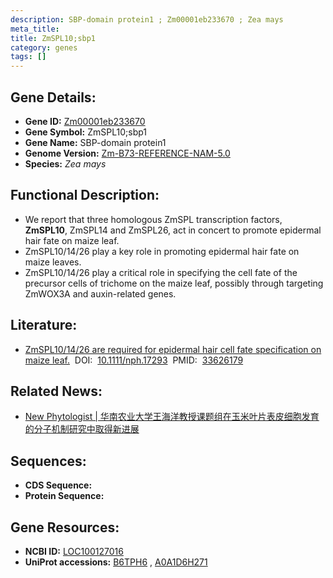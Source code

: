 ```yaml
---
description: SBP-domain protein1 ; Zm00001eb233670 ; Zea mays
meta_title:
title: ZmSPL10;sbp1
category: genes
tags: []
---
```


## Gene Details:
- **Gene ID:**	[Zm00001eb233670](https://www.maizegdb.org/gene_center/gene/Zm00001eb233670)
- **Gene Symbol:** ZmSPL10;sbp1
- **Gene Name:** SBP-domain protein1
- **Genome Version:** [Zm-B73-REFERENCE-NAM-5.0](https://www.maizegdb.org/genome/assembly/Zm-B73-REFERENCE-NAM-5.0)
- **Species:** *Zea mays*

## Functional Description:
   - We report that three homologous ZmSPL transcription factors, **ZmSPL10**, ZmSPL14 and ZmSPL26, act in concert to promote epidermal hair fate on maize leaf.
   - ZmSPL10/14/26 play a key role in promoting epidermal hair fate on maize leaves.
   - ZmSPL10/14/26 play a critical role in specifying the cell fate of the precursor cells of trichome on the maize leaf, possibly through targeting ZmWOX3A and auxin-related genes.

## Literature:
   - [ZmSPL10/14/26 are required for epidermal hair cell fate specification on maize leaf.]( https://nph.onlinelibrary.wiley.com/doi/10.1111/nph.17293)&nbsp;&nbsp;DOI:&nbsp;&nbsp;[10.1111/nph.17293](https://nph.onlinelibrary.wiley.com/doi/10.1111/nph.17293)&nbsp;&nbsp;PMID:&nbsp;&nbsp;[33626179](https://pubmed.ncbi.nlm.nih.gov/33626179/)

## Related News:
   - [New Phytologist  | 华南农业大学王海洋教授课题组在玉米叶片表皮细胞发育的分子机制研究中取得新进展](https://mp.weixin.qq.com/s?__biz=Mzg3MDEwNDEyMg==&mid=2247506014&idx=3&sn=8b818fad749dcc60a98f4dc45616ff4d&chksm=ce90750bf9e7fc1d10be597beb29dbbdc81f1c2c2a978c7593467af0005876c6b11f7d24d7aa&scene=27#wechat_redirect)

## Sequences:
- **CDS Sequence:**
- **Protein Sequence:**

## Gene Resources:
- **NCBI ID:** [LOC100127016](https://www.ncbi.nlm.nih.gov/gene/?term=LOC100127016)
- **UniProt accessions:** [B6TPH6](https://www.uniprot.org/uniprotkb/B6TPH6/entry)&nbsp;,&nbsp;[A0A1D6H271](https://www.uniprot.org/uniprotkb/A0A1D6H271/entry)
